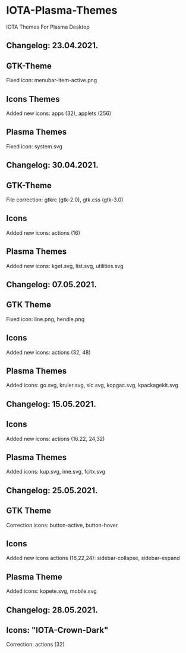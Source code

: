 # IOTA-Plasma-Themes
IOTA Themes For Plasma Desktop

Changelog: 23.04.2021.
----------------------

GTK-Theme
---------

Fixed icon: menubar-item-active.png

Icons Themes
-------------

Added new icons: apps (32), applets (256)

Plasma Themes
--------------

Fixed icon: system.svg

Changelog: 30.04.2021.
----------------------

GTK-Theme
----------

File correction: gtkrc (gtk-2.0), gtk.css (gtk-3.0)

Icons
------

Added new icons: actions (16)

Plasma Themes
-------------

Added new icons: kget.svg, list.svg, utilities.svg

Changelog: 07.05.2021.
----------------------

GTK Theme
----------

Fixed icon: line.png, hendle.png

Icons
-----

Added new icons: actions (32, 48)

Plasma Themes
-------------

Added icons: go.svg, kruler.svg, slc.svg, kopgac.svg, kpackagekit.svg

Changelog: 15.05.2021.
----------------------

Icons
------

Added new icons: actions (16.22, 24,32)

Plasma Themes
-------------

Added icons: kup.svg, ime.svg, fcitx.svg

Changelog: 25.05.2021.
----------------------

GTK Theme
----------

Correction icons: button-active, button-hover

Icons
------

Added new icons actions (16,22,24): sidebar-collapse, sidebar-expand

Plasma Theme
-------------

Added icons: kopete.svg, mobile.svg

Changelog: 28.05.2021.
----------------------

Icons:  "IOTA-Crown-Dark"
-------------------------

Correction: actions (32) 



